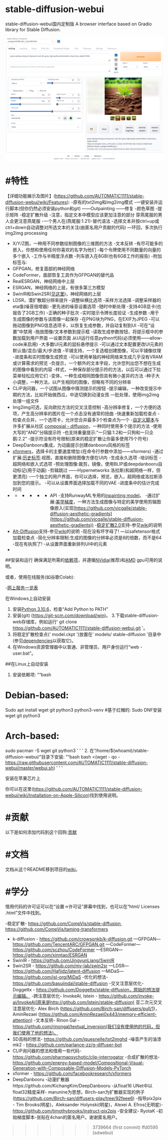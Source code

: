 # stable-diffusion-webui
stable-diffusion-webui国内定制版
A browser interface based on Gradio library for Stable Diffusion.

![](screenshot.png)

# #特性
【详细功能展示及图片】(https://github.com/AUTOMATIC1111/stable-diffusion-webui/wiki/Features):
-原有的txt2img和img2img模式
-一键安装并运行脚本(但你仍然必须安装python和git)
——Outpainting
——修复
-颜色草图
-提示矩阵
-稳定扩散升级
-注意，指定文本中模型应该更加注意的部分
穿燕尾服的男人会更注意燕尾服
-一个男人在(燕尾服:1.21)-替代语法
-选择文本并按ctrl+up或ctrl+down自动调整对所选文本的关注(由匿名用户贡献的代码)
—环回，多次执行img2img processing
- X/Y/Z图，一种用不同参数绘制图像的三维图的方法
-文本反转
-有尽可能多的嵌入，你想和使用任何你喜欢的名字为他们
-每个令牌使用不同数量的向量的多个嵌入
-工作与半精度浮点数
-列车嵌入在8GB(也有6GB工作的报告)
-附加标签与:
- GFPGAN，修复面部的神经网络
- CodeFormer，面部恢复工具作为GFPGAN的替代品
- RealESRGAN，神经网络中上层
- ESRGAN，神经网络的上层，有很多第三方模型
- SwinIR和Swin2SR([见这里](https://github.com/AUTOMATIC1111/stable-diffusion-webui/pull/2092))，神经网络的上层
- LDSR，潜扩散超分辨率提升
-调整纵横比选项
-采样方法选择
-调整采样器的eta值(噪音倍增器)
-更先进的噪音设置选项
-随时中断处理
-支持4GB显卡(也报告了2GB工作)
-正确的种子批次
-实时提示令牌长度验证
-生成参数
-用于生成图像的参数与该图像一起保存
-在PNG块为PNG，在EXIF为JPEG
-可以拖动图像到PNG信息选项卡，以恢复生成参数，并自动复制到UI
-可在“设置”中禁用
-拖放图像/文本参数到提示框
-读取生成参数按钮，将提示框中的参数加载到用户界面
—设置页面
从UI运行任意python代码(必须使用——allow-code来启用)
-大多数UI元素的鼠标悬停提示
-可以通过文本配置更改UI元素的默认值/混合/最大/步进值
-平铺支持，一个复选框创建图像，可以平铺像纹理
-进度条和实时图像生成预览
-可以使用单独的神经网络来生成几乎没有VRAM或计算需求的预览
-负提示，一个额外的文本字段，允许您列出您不想在生成的图像中看到的内容
-样式，一种保存部分提示符的方法，以后可以通过下拉菜单轻松应用它们
-变体，一种生成相同图像但具有微小差异的方法
-种子大小调整，一种方法，以产生相同的图像，但略有不同的分辨率
- CLIP询问器，一个试图从图像中猜测提示的按钮
-提示编辑，一种改变提示中期的方法，比如开始做西瓜，中途切换到动漫女孩
—批处理，使用img2img处理一组文件
- Img2img可选，反向欧拉方法的交叉注意控制
-高分辨率修复，一个方便的选项，产生高分辨率的图片在一个点击没有通常的扭曲
-快速重新加载检查点
-检查点合并，一个选项卡，允许您合并最多3个检查点为一个
-[自定义脚本](https://github.com/AUTOMATIC1111/stable-diffusion-webui/wiki/Custom-Scripts)与许多扩展从社区
[composial - diffusion](https://energy-based-model.github.io/Compositional-Visual-Generation-with-Composable-Diffusion-Models/)，一种同时使用多个提示的方法
-使用大写的“AND”分隔提示符
-也支持重量提示:“一只猫:1.2和一只狗和一只企鹅:2.2”
-提示符没有符号限制(原来的稳定扩散让你最多使用75个符号)
- DeepDanbooru集成，为动画提示创建danbooru风格的标签
- [xformers](https://github.com/AUTOMATIC1111/stable-diffusion-webui/wiki/Xformers)，选择卡的主要速度增加:(在命令行参数中添加——xformers)
-通过扩展:[历史标签](https://github.com/yfszzx/stable-diffusion-webui-images-browser):视图，直接和删除图像方便在UI内
-生成永久选项
-培训标签
-超网络和嵌入式选项
-预处理图像:裁剪，镜像，使用BLIP或deepdanbooru自动标记(用于动画)
-剪辑跳过
——Hypernetworks
洛拉斯(和超网络一样，但更漂亮)
-一个独立的用户界面，你可以选择，预览，嵌入，超网络或洛拉斯添加到您的提示。
-可以从设置界面选择加载不同的VAE
-进度条中的估计完成时间
- - - - - - API
-支持RunwayML专用的[inpainting model](https://github.com/runwayml/stable-diffusion#inpainting-with-stable-diffusion)。
-通过扩展:[美学梯度](https://github.com/AUTOMATIC1111/stable-diffusion-webui-aesthetic-gradients)，一种方法生成图像与特定的美学使用剪辑图像嵌入(实现[https://github.com/vicgalle/stable-diffusion-aesthetic-gradients](https://github.com/vicgalle/stable-diffusion-aesthetic-gradients))
-[稳定扩散2.0](https://github.com/Stability-AI/stablediffusion)支持-参见[wiki](https://github.com/AUTOMATIC1111/stable-diffusion-webui/wiki/Features#stable-diffusion-20)的说明
- [Alt-Diffusion](https://arxiv.org/abs/2211.06679)支持-参见[wiki](https://github.com/AUTOMATIC1111/stable-diffusion-webui/wiki/Features#alt-diffusion)的说明
-现在没有坏字母了!
—以safetensor格式加载检查点
-简化分辨率限制:生成的图像的分辨率必须是8的倍数，而不是64
-现在有执照了!
-从设置界面重新排列UI中的元素
-

##安装和运行
确保满足所需的[依赖项](https://github.com/AUTOMATIC1111/stable-diffusion-webui/wiki/Dependencies)，并遵循[NVidia](https://github.com/AUTOMATIC1111/stable-diffusion-webui/wiki/Install-and-Run-on-NVidia-GPUs)(推荐)和[AMD](https://github.com/AUTOMATIC1111/stable-diffusion-webui/wiki/Install-and-Run-on-AMD-GPUs) gpu可用的说明。

或者，使用在线服务(如谷歌Colab):

-[网上服务一览表](https://github.com/AUTOMATIC1111/stable-diffusion-webui/wiki/Online-Services)

在Windows上自动安装
1. 安装[Python 3.10.6](https://www.python.org/downloads/windows/)，检查“Add Python to PATH”
2. 安装(git) (https://git-scm.com/download/win)。
3.下载stable-diffusion-web存储库，例如运行' git clone https://github.com/AUTOMATIC1111/stable-diffusion-webui.git '。
4. 将稳定扩散检查点(' model.ckpt ')放置在' models/ stable-diffusion '目录中(参见[dependencies](https://github.com/AUTOMATIC1111/stable-diffusion-webui/wiki/Dependencies)以获取它)。
5. 在Windows资源管理器中以普通、非管理员、用户身份运行“web -user.bat”。

##在Linux上自动安装
1. 安装依赖项:
”“bash
# Debian-based:
Sudo apt install wget git python3 python3-venv
#基于红帽的:
Sudo DNF安装wget git python3
# Arch-based:
sudo pacman -S wget git python3
' ' '
2. 在“/home/$(whoami)/stable-diffusion-webui/”目录下安装:
”“bash
bash <(wget - qo - https://raw.githubusercontent.com/AUTOMATIC1111/stable-diffusion-webui/master/webui.sh)
' ' '

安装在苹果芯片上

你可以在这里(https://github.com/AUTOMATIC1111/stable-diffusion-webui/wiki/Installation-on-Apple-Silicon)找到使用说明。

# #贡献
以下是如何添加代码到这个回购:[贡献](https://github.com/AUTOMATIC1111/stable-diffusion-webui/wiki/Contributing)

# #文档
文档从这个README移到项目的[wiki](https://github.com/AUTOMATIC1111/stable-diffusion-webui/wiki)。

# #学分
借用代码的许可证可以在“设置->许可证”屏幕中找到，也可以在“html/ Licenses .html”文件中找到。

-稳定扩散- https://github.com/CompVis/stable-diffusion, https://github.com/CompVis/taming-transformers
- k-diffusion - https://github.com/crowsonkb/k-diffusion.git
—GFPGAN—https://github.com/TencentARC/GFPGAN.git
—CodeFormer—https://github.com/sczhou/CodeFormer
—ESRGAN—https://github.com/xinntao/ESRGAN
- SwinIR - https://github.com/JingyunLiang/SwinIR
- Swin2SR - https://github.com/mv-lab/swin2sr
—LDSR—https://github.com/Hafiidz/latent-diffusion
—MiDaS—https://github.com/isl-org/MiDaS
-优化的想法- https://github.com/basujindal/stable-diffusion
-交叉注意层优化- Doggettx - https://github.com/Doggettx/stable-diffusion，原始的想法提示编辑。
-跨注意层优化- InvokeAI, lstein - https://github.com/invoke-ai/InvokeAI(原来是http://github.com/lstein/stable-diffusion)
亚二次元交叉注意层优化- Alex Birch (https://github.com/Birch-san/diffusers/pull/1)， AminRezaei (https://github.com/AminRezaei0x443/memory-efficient-attention)
-文本反转- Rinon Gal - https://github.com/rinongal/textual_inversion(我们没有使用他的代码，但我们使用了他的想法)。
- SD高档的想法- https://github.com/jquesnelle/txt2imghd
-噪音产生的油漆mk2 - https://github.com/parlance-zz/g-diffuser-bot
- CLIP询问器的想法和借用一些代码- https://github.com/pharmapsychotic/clip-interrogator
-合成扩散的想法- https://github.com/energy-based-model/Compositional-Visual-Generation-with-Composable-Diffusion-Models-PyTorch
- xformer - https://github.com/facebookresearch/xformers
- DeepDanbooru -动漫扩散器https://github.com/KichangKim/DeepDanbooru
-从float16 UNet中以float32精度采样- marunine为思想，Birch-san为扩散器实现的例子(https://github.com/Birch-san/diffusers-play/tree/92feee6)
-指导pix2pix - Tim Brooks(明星)，Aleksander Holynski(明星)，Alexei A. Efros(无明星)- https://github.com/timothybrooks/instruct-pix2pix
-安全建议- RyotaK
-初始梯度脚本-张贴在4chan的匿名用户。谢谢匿名用户。
>>>>>>> 3739664 (first commit)
>>>>>>> ffd0595 (sdwebui)
